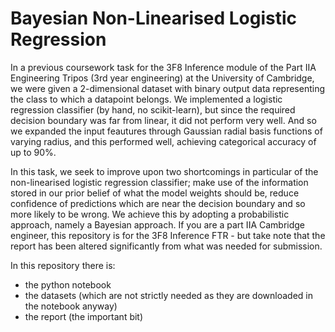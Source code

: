 # Bayesian Non-Linearised Logistic Regression

In a previous coursework task for the 3F8 Inference module of the Part IIA Engineering Tripos (3rd year engineering) at the University of Cambridge, we were given a 2-dimensional dataset with binary output data representing the class to which a datapoint belongs. We implemented a logistic regression classifier (by hand, no scikit-learn), but since the required decision boundary was far from linear, it did not perform very well. And so we expanded the input feautures through Gaussian radial basis functions of varying radius, and this performed well, achieving categorical accuracy of up to 90%.

In this task, we seek to improve upon two shortcomings in particular of the non-linearised logistic regression classifier; make use of the information stored in our prior belief of what the model weights should be, reduce confidence of predictions which are near the decision boundary and so more likely to be wrong. We achieve this by adopting a probabilistic approach, namely a Bayesian approach. If you are a part IIA Cambridge engineer, this repository is for the 3F8 Inference FTR - but take note that the report has been altered significantly from what was needed for submission.

In this repository there is:
  - the python notebook
  - the datasets (which are not strictly needed as they are downloaded in the notebook anyway)
  - the report (the important bit)
